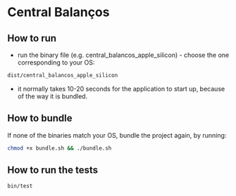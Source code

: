 # Central Balanços

## How to run
- run the binary file (e.g. central_balancos_apple_silicon) - choose the one corresponding to your OS:
```zsh
dist/central_balancos_apple_silicon
```
- it normally takes 10-20 seconds for the application to start up, because of the way it is bundled.

## How to bundle
If none of the binaries match your OS, bundle the project again, by running:
```zsh
chmod +x bundle.sh && ./bundle.sh 
```

## How to run the tests
```zsh
bin/test
```